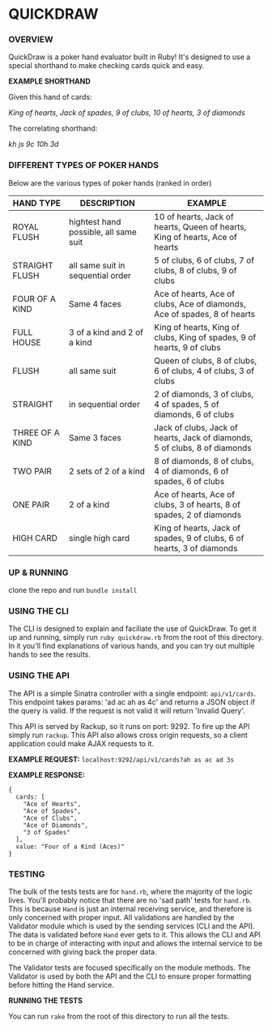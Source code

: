 # QUICKDRAW

### OVERVIEW
QuickDraw is a poker hand evaluator built in Ruby! It's designed to use a special shorthand to make checking cards quick and easy.

**EXAMPLE SHORTHAND**

Given this hand of cards:

_King of hearts, Jack of spades, 9 of clubs, 10 of hearts, 3 of diamonds_

The correlating shorthand:

_kh js 9c 10h 3d_

### DIFFERENT TYPES OF POKER HANDS
Below are the various types of poker hands (ranked in order)

|HAND TYPE| DESCRIPTION | EXAMPLE |
|---------|-------------|---------|
|ROYAL FLUSH|        hightest hand possible, all same suit|  10 of hearts, Jack of hearts, Queen of hearts, King of hearts, Ace of hearts|
|STRAIGHT FLUSH|     all same suit in sequential order|      5 of clubs, 6 of clubs, 7 of clubs, 8 of clubs, 9 of clubs|
|FOUR OF A KIND|     Same 4 faces|                           Ace of hearts, Ace of clubs, Ace of diamonds, Ace of spades, 8 of hearts|
|FULL HOUSE|         3 of a kind and 2 of a kind|            King of hearts, King of clubs, King of spades, 9 of hearts, 9 of clubs|
|FLUSH|              all same suit|                          Queen of clubs, 8 of clubs, 6 of clubs, 4 of clubs, 3 of clubs|
|STRAIGHT|           in sequential order|                    2 of diamonds, 3 of clubs, 4 of spades, 5 of diamonds, 6 of clubs|
|THREE OF A KIND|    Same 3 faces|                           Jack of clubs, Jack of hearts, Jack of diamonds, 5 of clubs, 8 of diamonds|
|TWO PAIR|           2 sets of 2 of a kind|                  8 of diamonds, 8 of clubs, 4 of diamonds, 6 of spades, 6 of clubs|
|ONE PAIR|           2 of a kind|                            Ace of hearts, Ace of clubs, 3 of hearts, 8 of spades, 2 of diamonds|
|HIGH CARD|          single high card|                       King of hearts, Jack of spades, 9 of clubs, 6 of hearts, 3 of diamonds|

### UP & RUNNING
clone the repo and run `bundle install`

### USING THE CLI
The CLI is designed to explain and faciliate the use of QuickDraw. To get it up and running, simply run `ruby quickdraw.rb` from the root of this directory. In it you'll find explanations of various hands, and you can try out multiple hands to see the results.

### USING THE API
The API is a simple Sinatra controller with a single endpoint: `api/v1/cards`. This endpoint takes params: 'ad ac ah as 4c' and returns a JSON object if the query is valid. If the request is not valid it will return 'Invalid Query'.

This API is served by Rackup, so it runs on port: 9292. To fire up the API simply run `rackup`. This API also allows cross origin requests, so a client application could make AJAX requests to it.

**EXAMPLE REQUEST:**
`localhost:9292/api/v1/cards?ah as ac ad 3s`

**EXAMPLE RESPONSE:**
```
{
  cards: [
    "Ace of Hearts",
    "Ace of Spades",
    "Ace of Clubs",
    "Ace of Diamonds",
    "3 of Spades"
  ],
  value: "Four of a Kind (Aces)"
}
```

### TESTING
The bulk of the tests tests are for `hand.rb`, where the majority of the logic lives. You'll probably notice that there are no 'sad path' tests for `hand.rb`. This is because `Hand` is just an internal receiving service, and therefore is only concerned with proper input. All validations are handled by the Validator module which is used by the sending services (CLI and the API). The data is validated before `Hand` ever gets to it. This allows the CLI and API to be in charge of interacting with input and allows the internal service to be concerned with giving back the proper data. 

The Validator tests are focused specifically on the module methods. The Validator is used by both the API and the CLI to ensure proper formatting before hitting the Hand service.

**RUNNING THE TESTS**

You can run `rake` from the root of this directory to run all the tests.

